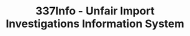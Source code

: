 ---
layout: default
bigquery: https://console.cloud.google.com/bigquery?p=patents-public-data&d=usitc_investigations&page=dataset&project=sheets-management-319211
citation: US International Trade Commission 337Info Unfair Import Investigations Information
  System
contributors: US International Trade Comission
cost: None
description: US International Trade Commission 337Info Unfair Import Investigations
  Information System contains data on investigations done under Section 337. Section
  337 declares the infringement of certain statutory intellectual property rights
  and other forms of unfair competition in import trade to be unlawful practices.
  Most Section 337 investigations involve allegations of patent or registered trademark
  infringement.
documentation: FAQ and tutorial available on the site
last_edit: Mon, 04 Apr 2022 19:10:40 GMT
location: https://pubapps2.usitc.gov/337external/
maintained_by: US International Trade Comission
schema_fields: '[''lastUpdated'', ''finalIdOnViolationIssue'', ''actualEndDateEvidHear'',
  ''actualStartDateEvidHear'', ''publication_number'', ''reportingRequirements'',
  ''complainant'', ''trademarkNumbers'', ''teoIdIssueDate'', ''invUnfairAct'', ''scheduledStartDateEvidHear'',
  ''title'', ''currentStatus'', ''endDateMarkmanHearing'', ''targetDate'', ''investigationTermDate'',
  ''currentActiveALJ'', ''internalRemand'', ''issueDateOtherNonFinal'', ''respondent'',
  ''markmanHearing'', ''finalDetViolation'', ''dateComplaintFiled'', ''patentNumbers'',
  ''copyrightNumbers'', ''docketNo'', ''cafcAppeals'', ''dateCreated'', ''id'', ''gcAttorney'',
  ''teoReliefGranted'', ''ouiiParticipation'', ''investigationNo'', ''ouiiAttorney'',
  ''htsNumbers'', ''finalDetNoViolation'', ''teoIdDueDate'', ''scheduledEndDateEvidHear'',
  ''patentNumber'', ''finalIdOnViolationDue'', ''startDateMarkmanHearing'', ''teoProceedingInvolved'',
  ''aljAssigned'', ''dateOfPublicationFrNotice'', ''investigationType'']'
shortname: unfair_import_investigations
tags:
- import
- legal
- trade
timeframe: 2008-2021 (prior to 2008 downloadable as a JSON file)
title: 337Info - Unfair Import Investigations Information System
uuid: 2721f5ec-e599-4890-9265-9706719fc71e
---